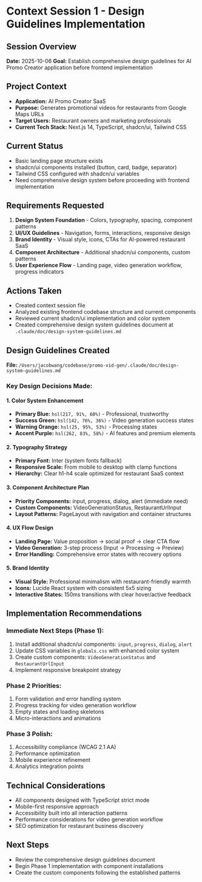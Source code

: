 # Context Session 1 - Design Guidelines Implementation

## Session Overview
**Date:** 2025-10-06
**Goal:** Establish comprehensive design guidelines for AI Promo Creator application before frontend implementation

## Project Context
- **Application:** AI Promo Creator SaaS
- **Purpose:** Generates promotional videos for restaurants from Google Maps URLs
- **Target Users:** Restaurant owners and marketing professionals
- **Current Tech Stack:** Next.js 14, TypeScript, shadcn/ui, Tailwind CSS

## Current Status
- Basic landing page structure exists
- shadcn/ui components installed (button, card, badge, separator)
- Tailwind CSS configured with shadcn/ui variables
- Need comprehensive design system before proceeding with frontend implementation

## Requirements Requested
1. **Design System Foundation** - Colors, typography, spacing, component patterns
2. **UI/UX Guidelines** - Navigation, forms, interactions, responsive design
3. **Brand Identity** - Visual style, icons, CTAs for AI-powered restaurant SaaS
4. **Component Architecture** - Additional shadcn/ui components, custom patterns
5. **User Experience Flow** - Landing page, video generation workflow, progress indicators

## Actions Taken
- Created context session file
- Analyzed existing frontend codebase structure and current components
- Reviewed current shadcn/ui implementation and color system
- Created comprehensive design system guidelines document at `.claude/doc/design-system-guidelines.md`

## Design Guidelines Created
**File:** `/Users/jacobwang/codebase/promo-vid-gen/.claude/doc/design-system-guidelines.md`

### Key Design Decisions Made:

#### 1. Color System Enhancement
- **Primary Blue:** `hsl(217, 91%, 60%)` - Professional, trustworthy
- **Success Green:** `hsl(142, 76%, 36%)` - Video generation success states
- **Warning Orange:** `hsl(25, 95%, 53%)` - Processing states
- **Accent Purple:** `hsl(262, 83%, 58%)` - AI features and premium elements

#### 2. Typography Strategy
- **Primary Font:** Inter (system fonts fallback)
- **Responsive Scale:** From mobile to desktop with clamp functions
- **Hierarchy:** Clear h1-h4 scale optimized for restaurant SaaS context

#### 3. Component Architecture Plan
- **Priority Components:** input, progress, dialog, alert (immediate need)
- **Custom Components:** VideoGenerationStatus, RestaurantUrlInput
- **Layout Patterns:** PageLayout with navigation and container structures

#### 4. UX Flow Design
- **Landing Page:** Value proposition → social proof → clear CTA flow
- **Video Generation:** 3-step process (Input → Processing → Preview)
- **Error Handling:** Comprehensive error states with recovery options

#### 5. Brand Identity
- **Visual Style:** Professional minimalism with restaurant-friendly warmth
- **Icons:** Lucide React system with consistent 5x5 sizing
- **Interactive States:** 150ms transitions with clear hover/active feedback

## Implementation Recommendations

### Immediate Next Steps (Phase 1):
1. Install additional shadcn/ui components: `input`, `progress`, `dialog`, `alert`
2. Update CSS variables in `globals.css` with enhanced color system
3. Create custom components: `VideoGenerationStatus` and `RestaurantUrlInput`
4. Implement responsive breakpoint strategy

### Phase 2 Priorities:
1. Form validation and error handling system
2. Progress tracking for video generation workflow
3. Empty states and loading skeletons
4. Micro-interactions and animations

### Phase 3 Polish:
1. Accessibility compliance (WCAG 2.1 AA)
2. Performance optimization
3. Mobile experience refinement
4. Analytics integration points

## Technical Considerations
- All components designed with TypeScript strict mode
- Mobile-first responsive approach
- Accessibility built into all interaction patterns
- Performance considerations for video generation workflow
- SEO optimization for restaurant business discovery

## Next Steps
- Review the comprehensive design guidelines document
- Begin Phase 1 implementation with component installations
- Create the custom components following the established patterns
